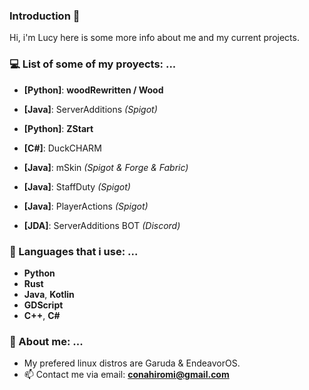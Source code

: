 ### Introduction 👋
  Hi, i'm Lucy here is some more info about me and my current projects.

### 💻 List of some of my proyects: ...
  - **[Python]**: **woodRewritten / Wood**                                       
  - **[Java]**: ServerAdditions *(Spigot)*
  - **[Python]**: **ZStart**

  - **[C#]**: DuckCHARM
  - **[Java]**: mSkin *(Spigot & Forge & Fabric)*
  - **[Java]**: StaffDuty *(Spigot)*
  - **[Java]**: PlayerActions *(Spigot)*
  - **[JDA]**: ServerAdditions BOT *(Discord)*
  

### 📝 Languages that i use: ...
  - **Python**
  - **Rust**
  - **Java**, **Kotlin**
  - **GDScript**
  - **C++**, **C#**


<!--
### 📑 Other languages ...
  - *TypeScript*, *JavaScript*
  - Scripting: *PowerShell*, *Batch*, *Bash/Shell*, *AutoHotKey*
  - LUA *(fuck you lua)*
-->

### 💌 About me: ...
  - My prefered linux distros are Garuda & EndeavorOS.
  - 📫 Contact me via email: **conahiromi@gmail.com**
